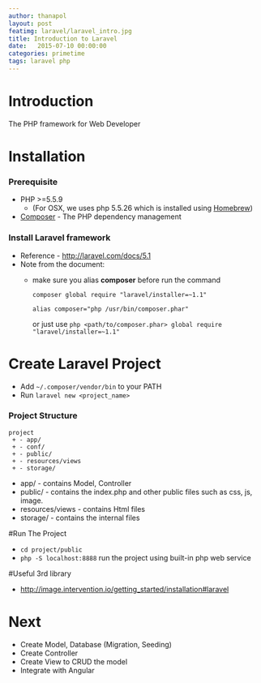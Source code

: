 ```yaml
---
author: thanapol
layout: post
featimg: laravel/laravel_intro.jpg
title: Introduction to Laravel
date:   2015-07-10 00:00:00
categories: primetime
tags: laravel php 
---
```


# Introduction
The PHP framework for Web Developer

# Installation
### Prerequisite
* PHP >=5.5.9 
  * (For OSX, we uses php 5.5.26 which is installed using [Homebrew](http://brew.sh/)) 
* [Composer](https://getcomposer.org/download/) - The PHP dependency management 

### Install Laravel framework
* Reference - http://laravel.com/docs/5.1
* Note from the document:
  * make sure you alias **composer** before run the command
  
    ``` composer global require "laravel/installer=~1.1" ```
    
    ``` alias composer="php /usr/bin/composer.phar" ```
    
    or just use ``` php <path/to/composer.phar> global require "laravel/installer=~1.1" ```

# Create Laravel Project
* Add ```~/.composer/vendor/bin``` to your PATH
* Run ```laravel new <project_name>```

### Project Structure
```
project
 + - app/
 + - conf/
 + - public/ 
 + - resources/views
 + - storage/
```

* app/ - contains Model, Controller
* public/ - contains the index.php and other public files such as css, js, image.
* resources/views - contains Html files
* storage/ - contains the internal files

#Run The Project
* ```cd project/public```
* ```php -S localhost:8888``` run the project using built-in php web service

#Useful 3rd library
* http://image.intervention.io/getting_started/installation#laravel

# Next
* Create Model, Database (Migration, Seeding)
* Create Controller
* Create View to CRUD the model
* Integrate with Angular 
  
